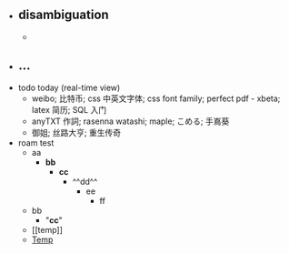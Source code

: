 - disambiguation
    - 
    - 
- ...
    - 
- todo today (real-time view)
    - weibo; 比特币; css 中英文字体; css font family; perfect pdf - xbeta; latex 简历; SQL 入门
    - anyTXT 作詞; rasenna watashi; maple; こめる; 手嶌葵
    - 御姐; 丝路大亨; 重生传奇
- roam test
    - aa
        - **bb**
            - __cc__
                - ^^dd^^
                    - ee
                        - ff
    - bb
        - "__cc__"
    - [[temp]]
    - [Temp]([[temp]])
